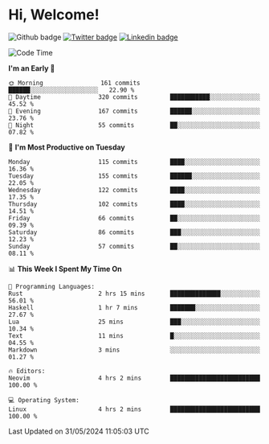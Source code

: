   # Hi, Welcome!
  ![Github badge](https://img.shields.io/github/followers/kraken-afk.svg?style=social&label=Follow&maxAge=2592000)
  [![Twitter badge](https://img.shields.io/badge/-Twitter-00acee?style=flat-square&logo=Twitter&logoColor=white)](https://twitter.com/trshppl)
  [![Linkedin badge](https://img.shields.io/badge/LinkedIn-0077B5?style=flat-square&logo=linkedin&logoColor=white)](https://www.linkedin.com/in/noveanrer)
<!--START_SECTION:waka-->
![Code Time](http://img.shields.io/badge/Code%20Time-226%20hrs%2043%20mins-blue)

**I'm an Early 🐤** 

```text
🌞 Morning                161 commits         ██████░░░░░░░░░░░░░░░░░░░   22.90 % 
🌆 Daytime                320 commits         ███████████░░░░░░░░░░░░░░   45.52 % 
🌃 Evening                167 commits         ██████░░░░░░░░░░░░░░░░░░░   23.76 % 
🌙 Night                  55 commits          ██░░░░░░░░░░░░░░░░░░░░░░░   07.82 % 
```
📅 **I'm Most Productive on Tuesday** 

```text
Monday                   115 commits         ████░░░░░░░░░░░░░░░░░░░░░   16.36 % 
Tuesday                  155 commits         ██████░░░░░░░░░░░░░░░░░░░   22.05 % 
Wednesday                122 commits         ████░░░░░░░░░░░░░░░░░░░░░   17.35 % 
Thursday                 102 commits         ████░░░░░░░░░░░░░░░░░░░░░   14.51 % 
Friday                   66 commits          ██░░░░░░░░░░░░░░░░░░░░░░░   09.39 % 
Saturday                 86 commits          ███░░░░░░░░░░░░░░░░░░░░░░   12.23 % 
Sunday                   57 commits          ██░░░░░░░░░░░░░░░░░░░░░░░   08.11 % 
```


📊 **This Week I Spent My Time On** 

```text
💬 Programming Languages: 
Rust                     2 hrs 15 mins       ██████████████░░░░░░░░░░░   56.01 % 
Haskell                  1 hr 7 mins         ███████░░░░░░░░░░░░░░░░░░   27.67 % 
Lua                      25 mins             ███░░░░░░░░░░░░░░░░░░░░░░   10.34 % 
Text                     11 mins             █░░░░░░░░░░░░░░░░░░░░░░░░   04.55 % 
Markdown                 3 mins              ░░░░░░░░░░░░░░░░░░░░░░░░░   01.27 % 

🔥 Editors: 
Neovim                   4 hrs 2 mins        █████████████████████████   100.00 % 

💻 Operating System: 
Linux                    4 hrs 2 mins        █████████████████████████   100.00 % 
```


 Last Updated on 31/05/2024 11:05:03 UTC
<!--END_SECTION:waka-->